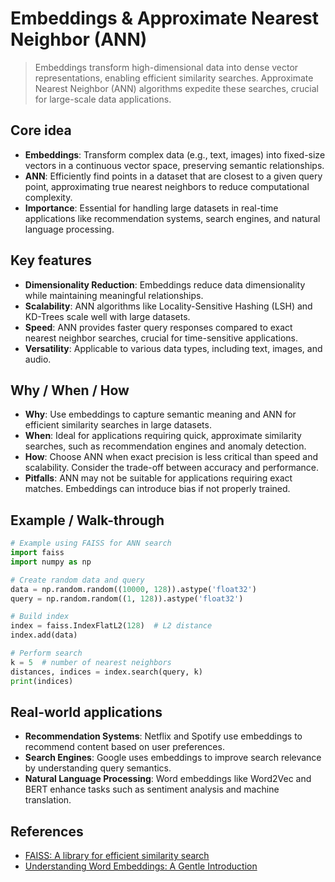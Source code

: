 # Embeddings & Approximate Nearest Neighbor (ANN)

> Embeddings transform high-dimensional data into dense vector representations, enabling efficient similarity searches. Approximate Nearest Neighbor (ANN) algorithms expedite these searches, crucial for large-scale data applications.

## Core idea
- **Embeddings**: Transform complex data (e.g., text, images) into fixed-size vectors in a continuous vector space, preserving semantic relationships.
- **ANN**: Efficiently find points in a dataset that are closest to a given query point, approximating true nearest neighbors to reduce computational complexity.
- **Importance**: Essential for handling large datasets in real-time applications like recommendation systems, search engines, and natural language processing.

## Key features
- **Dimensionality Reduction**: Embeddings reduce data dimensionality while maintaining meaningful relationships.
- **Scalability**: ANN algorithms like Locality-Sensitive Hashing (LSH) and KD-Trees scale well with large datasets.
- **Speed**: ANN provides faster query responses compared to exact nearest neighbor searches, crucial for time-sensitive applications.
- **Versatility**: Applicable to various data types, including text, images, and audio.

## Why / When / How
- **Why**: Use embeddings to capture semantic meaning and ANN for efficient similarity searches in large datasets.
- **When**: Ideal for applications requiring quick, approximate similarity searches, such as recommendation engines and anomaly detection.
- **How**: Choose ANN when exact precision is less critical than speed and scalability. Consider the trade-off between accuracy and performance.
- **Pitfalls**: ANN may not be suitable for applications requiring exact matches. Embeddings can introduce bias if not properly trained.

## Example / Walk-through
```python
# Example using FAISS for ANN search
import faiss
import numpy as np

# Create random data and query
data = np.random.random((10000, 128)).astype('float32')
query = np.random.random((1, 128)).astype('float32')

# Build index
index = faiss.IndexFlatL2(128)  # L2 distance
index.add(data)

# Perform search
k = 5  # number of nearest neighbors
distances, indices = index.search(query, k)
print(indices)
```

## Real-world applications
- **Recommendation Systems**: Netflix and Spotify use embeddings to recommend content based on user preferences.
- **Search Engines**: Google uses embeddings to improve search relevance by understanding query semantics.
- **Natural Language Processing**: Word embeddings like Word2Vec and BERT enhance tasks such as sentiment analysis and machine translation.

## References
- [FAISS: A library for efficient similarity search](https://github.com/facebookresearch/faiss)
- [Understanding Word Embeddings: A Gentle Introduction](https://machinelearningmastery.com/what-are-word-embeddings/)